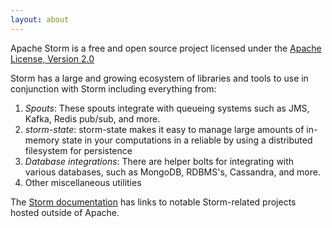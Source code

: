 ```yaml
---
layout: about
---
```


Apache Storm is a free and open source project licensed under the [Apache License, Version 2.0](http://www.apache.org/licenses/LICENSE-2.0.html)


Storm has a large and growing ecosystem of libraries and tools to use in conjunction with Storm including everything from:

1. *Spouts*: These spouts integrate with queueing systems such as JMS, Kafka, Redis pub/sub, and more.
2. *storm-state*: storm-state makes it easy to manage large amounts of in-memory state in your computations in a reliable by using a distributed filesystem for persistence
3. *Database integrations*: There are helper bolts for integrating with various databases, such as MongoDB, RDBMS's, Cassandra, and more.
4. Other miscellaneous utilities

The [Storm documentation](/documentation/Home.html) has links to notable Storm-related projects hosted outside of Apache.